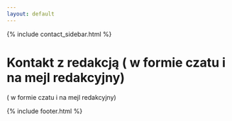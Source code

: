 ```yaml
---
layout: default
---
```


{% include contact_sidebar.html %}

  <div class="w3-row w3-padding-64">
    <div class="w3-twothird w3-container">
      <h1 class="w3-text-teal">Kontakt z redakcją ( w formie czatu i na mejl redakcyjny)</h1>
      <p>( w formie czatu i na mejl redakcyjny)</p>
    </div>
  </div>

 {% include footer.html %}
<!-- END MAIN -->
</div>
